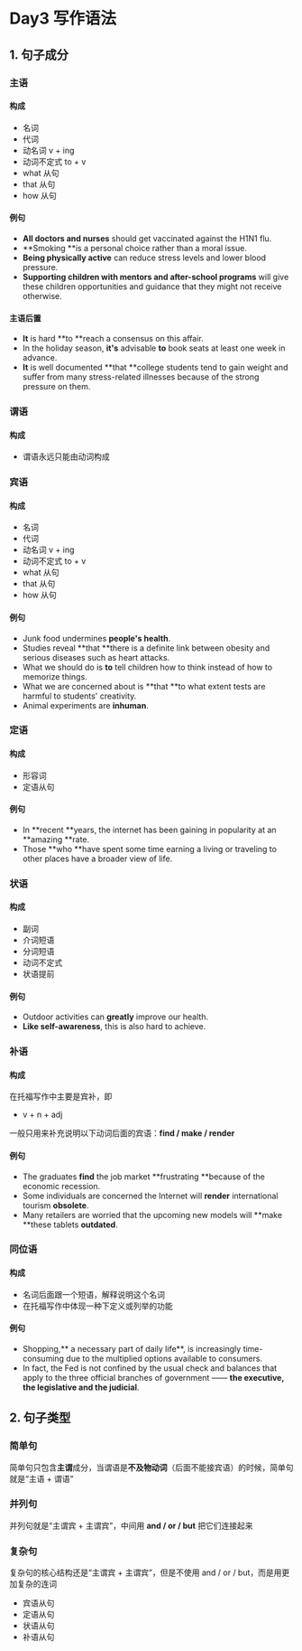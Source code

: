 # Day3 写作语法

## 1. 句子成分

### 主语

#### 构成

* 名词
* 代词
* 动名词 v + ing
* 动词不定式 to + v
* what 从句
* that 从句
* how 从句

#### 例句

* **All doctors and nurses** should get vaccinated against the H1N1 flu.
* **Smoking **is a personal choice rather than a moral issue.
* **Being physically active** can reduce stress levels and lower blood pressure.
* **Supporting children with mentors and after-school programs** will give these children opportunities and guidance that they might not receive otherwise.

#### 主语后置

* **It** is hard **to **reach a consensus on this affair.
* In the holiday season, **it's** advisable **to** book seats at least one week in advance.
* **It** is well documented **that **college students tend to gain weight and suffer from many stress-related illnesses because of the strong pressure on them.

### 谓语

#### 构成

* 谓语永远只能由动词构成

### 宾语

#### 构成

* 名词
* 代词
* 动名词 v + ing
* 动词不定式 to + v
* what 从句
* that 从句
* how 从句

#### 例句

* Junk food undermines **people's health**.
* Studies reveal **that **there is a definite link between obesity and serious diseases such as heart attacks.
* What we should do is **to** tell children how to think instead of how to memorize things.
* What we are concerned about is **that **to what extent tests are harmful to students' creativity.
* Animal experiments are **inhuman**.

### 定语

#### 构成

* 形容词
* 定语从句

#### 例句

* In **recent **years, the internet has been gaining in popularity at an **amazing **rate.
* Those **who **have spent some time earning a living or traveling to other places have a broader view of life.

### 状语

#### 构成

* 副词
* 介词短语
* 分词短语
* 动词不定式
* 状语提前

#### 例句

* Outdoor activities can **greatly** improve our health.
* **Like self-awareness**, this is also hard to achieve.

### 补语

#### 构成

在托福写作中主要是宾补，即

* v + n + adj

一般只用来补充说明以下动词后面的宾语：**find / make / render**

#### 例句

* The graduates **find** the job market **frustrating **because of the economic recession.
* Some individuals are concerned the Internet will **render** international tourism **obsolete**.
* Many retailers are worried that the upcoming new models will **make **these tablets **outdated**.

### 同位语

#### 构成

* 名词后面跟一个短语，解释说明这个名词
* 在托福写作中体现一种下定义或列举的功能

#### 例句

* Shopping,** a necessary part of daily life**, is increasingly time-consuming due to the multiplied options available to consumers.
* In fact, the Fed is not confined by the usual check and balances that apply to the three official branches of government —— **the executive, the legislative and the judicial**.

## 2. 句子类型

### 简单句

简单句只包含**主谓**成分，当谓语是**不及物动词**（后面不能接宾语）的时候，简单句就是“主语 + 谓语”

### 并列句

并列句就是“主谓宾 + 主谓宾”，中间用 **and / or / but** 把它们连接起来

### 复杂句

复杂句的核心结构还是“主谓宾 + 主谓宾”，但是不使用 and / or / but，而是用更加复杂的连词

* 宾语从句
* 定语从句
* 状语从句
* 补语从句

